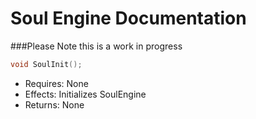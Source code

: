 Soul Engine Documentation
=====
###Please Note this is a work in progress

```C++
void SoulInit();
```

* Requires: None
* Effects: Initializes SoulEngine
* Returns: None